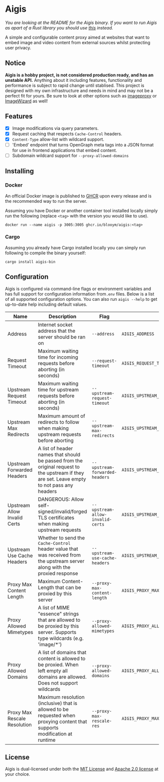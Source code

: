 # Aigis

*You are looking at the README for the Aigis binary. If you want to run Aigis as apart of a Rust library you should use [this](https://crates.io/crates/aigis) instead.*

A simple and configurable content proxy aimed at websites that want to embed image and video content from external sources whilst protecting user privacy.

## Notice

**Aigis is a hobby project, is not considered production ready, and has an unstable API.** Anything about it including features, functionality and performance is subject to rapid change until stablised. This project is designed with my own infrastructure and needs in mind and may not be a perfect fit for yours. Be sure to look at other options such as [imageproxy](https://github.com/willnorris/imageproxy) or [ImageWizard](https://github.com/usercode/ImageWizard) as well!

## Features

* [x] Image modifications via query parameters.
* [x] Request caching that respects `Cache-Control` headers.
* [x] `Content-Type` allow-list with wildcard support.
* [ ] 'Embed' endpoint that turns OpenGraph meta tags into a JSON format for use in frontend applications that embed content.
* [ ] Subdomain wildcard support for `--proxy-allowed-domains`

## Installing

### Docker

An official Docker image is published to [GHCR](https://ghcr.io/blooym/aigis) upon every release and is the recommended way to run the server.

Assuming you have Docker or another container tool installed locally simply run the following (replace `<tag>` with the version you would like to use).

```
docker run --name aigis -p 3005:3005 ghcr.io/blooym/aigis:<tag>
```

### Cargo

Assuming you already have Cargo installed locally you can simply run following to compile the binary yourself:

```
cargo install aigis-bin
```

## Configuration

Aigis is configured via command-line flags or environment variables and has full support for configuration information from`.env` files. Below is a list of all supported configuration options. You can also run `aigis --help` to get up-to-date help including default values.

| Name                         | Description                                                                                                                                 | Flag                             | Env                                  |
| ---------------------------- | ------------------------------------------------------------------------------------------------------------------------------------------- | -------------------------------- | ------------------------------------ |
| Address                      | Internet socket address that the server should be ran on                                                                                    | `--address`                      | `AIGIS_ADDRESS`                      |
| Request Timeout              | Maximum waiting time for incoming requests before aborting (in seconds)                                                                     | `--request-timeout`              | `AIGIS_REQUEST_TIMEOUT`              |
| Upstream Request Timeout     | Maximum waiting time for upstream requests before aborting (in seconds)                                                                     | `--upstream-request-timeout`     | `AIGIS_UPSTREAM_REQUEST_TIMEOUT`     |
| Upstream Max Redirects       | Maximum amount of redirects to follow when making upstream requests before aborting                                                         | `--upstream-max-redirects`       | `AIGIS_UPSTREAM_MAX_REDIRECTS`       |
| Upstream Forwarded Headers   | A list of header names that should be passed from the original request to the upstream if they are set. Leave empty to not pass any headers | `--upstream-forwarded-headers`   | `AIGIS_UPSTREAM_FORWARDED_HEADERS`   |
| Upstream Allow Invalid Certs | DANGEROUS: Allow self-signed/invalid/forged TLS certificates when making upstream requests                                                  | `--upstream-allow-invalid-certs` | `AIGIS_UPSTREAM_ALLOW_INVALID_CERTS` |
| Upstream Use Cache Headers   | Whether to send the `Cache-Control` header value that was received from the upstream server along with the proxied response                 | `--upstream-use-cache-headers`   | `AIGIS_UPSTREAM_USE_CACHE_HEADERS`   |
| Proxy Max Content Length     | Maximum Content-Length that can be proxied by this server                                                                                   | `--proxy-max-content-length`     | `AIGIS_PROXY_MAX_CONTENT_LENGTH`     |
| Proxy Allowed Mimetypes      | A list of MIME "essence" strings that are allowed to be proxied by this server. Supports type wildcards (e.g. 'image/*')                    | `--proxy-allowed-mimetypes`      | `AIGIS_PROXY_ALLOWED_MIMETYPES`      |
| Proxy Allowed Domains        | A list of domains that content is allowed to be proxied. When left empty all domains are allowed. Does not support wildcards                | `--proxy-allowed-domains`        | `AIGIS_PROXY_ALLOWED_DOMAINS`        |
| Proxy Max Rescale Resolution | Maximum resolution (inclusive) that is allowed to be requested when proxying content that supports modification at runtime                  | `--proxy-max-rescale-res`        | `AIGIS_PROXY_MAX_RESCALE_RES`        |

## License

Aigis is dual-licensed under both the [MIT License](./LICENSE-MIT) and [Apache 2.0 license](./LICENSE-APACHE) at your choice.